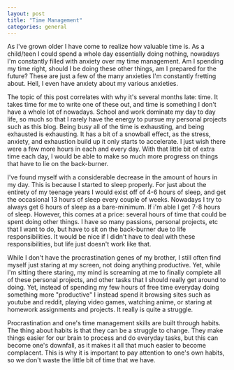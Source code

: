 ```yaml
---
layout: post
title: "Time Management"
categories: general
---
```


As I've grown older I have come to realize how valuable time is. As a child/teen I could spend a whole day essentially doing nothing, nowadays I'm constantly filled with anxiety over my time management. Am I spending my time right, should I be doing these other things, am I prepared for the future? These are just a few of the many anxieties I'm constantly fretting about. Hell, I even have anxiety about my various anxieties. 

The topic of this post correlates with why it's several months late: time. It takes time for me to write one of these out, and time is something I don't have a whole lot of nowadays. School and work dominate my day to day life, so much so that I rarely have the energy to pursue my personal projects such as this blog. Being busy all of the time is exhausting, and being exhausted is exhausting. It has a bit of a snowball effect, as the stress, anxiety, and exhaustion build up it only starts to accelerate. I just wish there were a few more hours in each and every day. With that little bit of extra time each day, I would be able to make so much more progress on things that have to lie on the back-burner. 

I've found myself with a considerable decrease in the amount of hours in my day. This is because I started to sleep properly. For just about the entirety of my teenage years I would exist off of 4-6 hours of sleep, and get the occasional 13 hours of sleep every couple of weeks. Nowadays I try to always get 6 hours of sleep as a bare-minimum. If i'm able I get 7-8 hours of sleep. However, this comes at a price: several hours of time that could be spent doing other things. I have so many passions, personal projects, etc that I want to do, but have to sit on the back-burner due to life responsibilities. It would be nice if I didn't have to deal with these responsibilities, but life just doesn't work like that. 

While I don't have the procrastination genes of my brother, I still often find myself just staring at my screen, not doing anything productive. Yet, while I'm sitting there staring, my mind is screaming at me to finally complete all of these personal projects, and other tasks that I should really get around to doing. Yet, instead of spending my few hours of free time everyday doing something more "productive" I instead spend it browsing sites such as youtube and reddit, playing video games, watching anime, or staring at homework assignments and projects. It really is quite a struggle. 

Procrastination and one's time management skills are built through habits. The thing about habits is that they can be a struggle to change. They make things easier for our brain to process and do everyday tasks, but this can become one's downfall, as it makes it all that much easier to become complacent. This is why it is important to pay attention to one's own habits, so we don't waste the little bit of time that we have. 